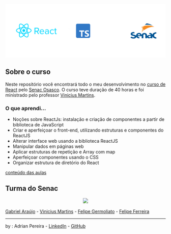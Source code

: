 <p 
align="center">
    <img 
    src="./assets/img-header.png" />
</p>

## Sobre o curso

Neste repositório você encontrará todo o meu desenvolvimento no 
[curso de React](https://www.sp.senac.br/senac-osasco/cursos-livres/curso-de-reactjs-interfaces-front-end) 
pelo
 [Senac Osasco](https://www.sp.senac.br/senac-osasco).
O curso teve duração de 40 horas e foi ministrado pelo professor
[Vinicius Martins](https://github.com/viniciusmartins1).

### O que aprendi...

- Noções sobre ReactJs: instalação e criação de componentes a partir de biblioteca de JavaScript
- Criar e aperfeiçoar o front-end, utilizando estruturas e componentes do ReactJS
- Alterar interface web usando a biblioteca ReactJS
- Manipular dados em páginas web
- Aplicar estruturas de repetição e Array com map
- Aperfeiçoar componentes usando o CSS
- Organizar estrutura de diretório do React

[conteúdo das aulas](https://walnut-houseboat-486.notion.site/REACTJS-Interfaces-front-end-17ab1288c37780099b78d8d3fa1deced)

Turma do Senac
---

<p 
align="center">
    <img 
    height=300
    src="./assets/turma-senac.jpg" />
</p>

[Gabriel Araújo](https://github.com/GSOUZA11) - 
[Vinicius Martins](https://github.com/viniciusmartins1) -
[Felipe Germoliato](https://github.com/FelipeGermoliato) -
[Felipe Ferreira](https://github.com/felipefantin)


---
by : Adrian Pereira - [LinkedIn](https://www.linkedin.com/in/dev-adrian-pereira/) - [GitHub](https://github.com/adrianPers)

